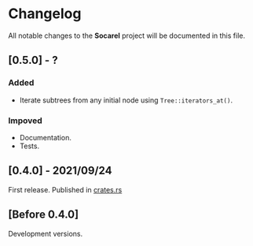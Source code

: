 # Changelog

All notable changes to the **Socarel** project will be documented in this file.

## [0.5.0] - ?

### Added

- Iterate subtrees from any initial node using `Tree::iterators_at()`.

### Impoved

- Documentation.
- Tests.

## [0.4.0] - 2021/09/24

First release. Published in [crates.rs](https://crates.io/crates/socarel)

## [Before 0.4.0]

Development versions.